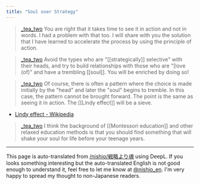 ```yaml
---
title: "Soul over Strategy"
---
```


> [_tea_two](https://twitter.com/_tea_two/status/1726847417080037665) You are right that it takes time to see it in action and not in words. I had a problem with that too. I will share with you the solution that I have learned to accelerate the process by using the principle of action.

> [_tea_two](https://twitter.com/_tea_two/status/1726847418929746176) Avoid the types who are "[[strategically]] selective" with their heads, and try to build relationships with those who are "[love (of)" and have a trembling [[soul]]. You will be enriched by doing so!

> [_tea_two](https://twitter.com/_tea_two/status/1726850927532122536) Of course, there is often a pattern where the choice is made initially by the "head" and later the "soul" begins to tremble. In this case, the pattern cannot be brought forward. The point is the same as seeing it in action. The [[Lindy effect]] will be a sieve.
- [Lindy effect - Wikipedia](https://en.wikipedia.org/wiki/Lindy_effect)

> [_tea_two](https://twitter.com/_tea_two/status/1726853539866288344) I think the background of [[Montessori education]] and other relaxed education methods is that you should find something that will shake your soul for life before your teenage years.

---
This page is auto-translated from [/nishio/戦略より魂](https://scrapbox.io/nishio/戦略より魂) using DeepL. If you looks something interesting but the auto-translated English is not good enough to understand it, feel free to let me know at [@nishio_en](https://twitter.com/nishio_en). I'm very happy to spread my thought to non-Japanese readers.